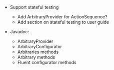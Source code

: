 - Support stateful testing
  - Add ArbitraryProvider for ActionSequence?
  - Add section on stateful testing to user guide

- Javadoc:
  - ArbitraryProvider 
  - ArbitraryConfigurator
  - Arbitraries methods
  - Arbitrary methods
  - Fluent configurator methods
